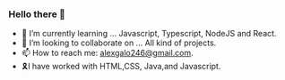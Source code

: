 ### Hello there 👋

<!--
**AlexGalo0/AlexGalo0** is a ✨ _special_ ✨ repository because its `README.md` (this file) appears on your GitHub profile.

Here are some ideas to get you started:
-->

- 🌱 I’m currently learning ... Javascript, Typescript, NodeJS and React.
- 👯 I’m looking to collaborate on ... All kind of projects.
- 📫 How to reach me: alexgalo246@gmail.com.
- 🎗️I have worked with HTML,CSS, Java,and Javascript.
